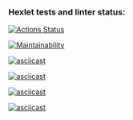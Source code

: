 ### Hexlet tests and linter status:
[![Actions Status](https://github.com/Dron-N-82/python-project-49/actions/workflows/hexlet-check.yml/badge.svg)](https://github.com/Dron-N-82/python-project-49/actions)

[![Maintainability](https://api.codeclimate.com/v1/badges/dfccce44500e52143fdc/maintainability)](https://codeclimate.com/github/Dron-N-82/python-project-49/maintainability)

[![asciicast](https://asciinema.org/a/TardnTD6dAmBiWXl9eoBAJkIS.svg)](https://asciinema.org/a/TardnTD6dAmBiWXl9eoBAJkIS)

[![asciicast](https://asciinema.org/a/sPJR6fGODrs0bbio0pp1cbA4e.svg)](https://asciinema.org/a/sPJR6fGODrs0bbio0pp1cbA4e)

[![asciicast](https://asciinema.org/a/coVbO7AbaLuPtD5fHWmex9Sfs.svg)](https://asciinema.org/a/coVbO7AbaLuPtD5fHWmex9Sfs)

[![asciicast](https://asciinema.org/a/mNeMW6cExtHgEfC4kB6ORvt6J.svg)](https://asciinema.org/a/mNeMW6cExtHgEfC4kB6ORvt6J)
